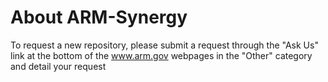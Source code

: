 # About ARM-Synergy

To request a new repository, please submit a request through the "Ask Us" link at the bottom of the www.arm.gov webpages in the "Other" category and detail your request
